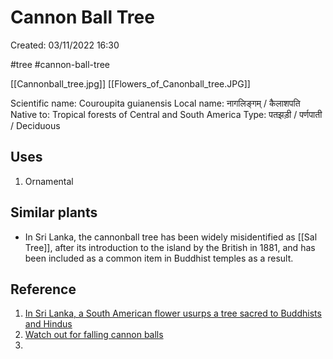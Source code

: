 # Cannon Ball Tree

Created: 03/11/2022 16:30

#tree #cannon-ball-tree

[[Cannonball_tree.jpg]] [[Flowers_of_Canonball_tree.JPG]]

Scientific name: Couroupita guianensis
Local name: नागलिङ्गम् / कैलाशपति
Native to: Tropical forests of Central and South America
Type: पतझड़ी / पर्णपाती / Deciduous

## Uses
1. Ornamental

## Similar plants
- In Sri Lanka, the cannonball tree has been widely misidentified as [[Sal Tree]], after its introduction to the island by the British in 1881, and has been included as a common item in Buddhist temples as a result.

## Reference
1. [In Sri Lanka, a South American flower usurps a tree sacred to Buddhists and Hindus](https://news.mongabay.com/2020/07/in-sri-lanka-a-south-american-flower-usurps-a-tree-sacred-to-buddhists-and-hindus/)
2. [Watch out for falling cannon balls](https://www.thehindu.com/features/metroplus/society/Watch-out-for-falling-cannon-balls/article11642566.ece)
3. 